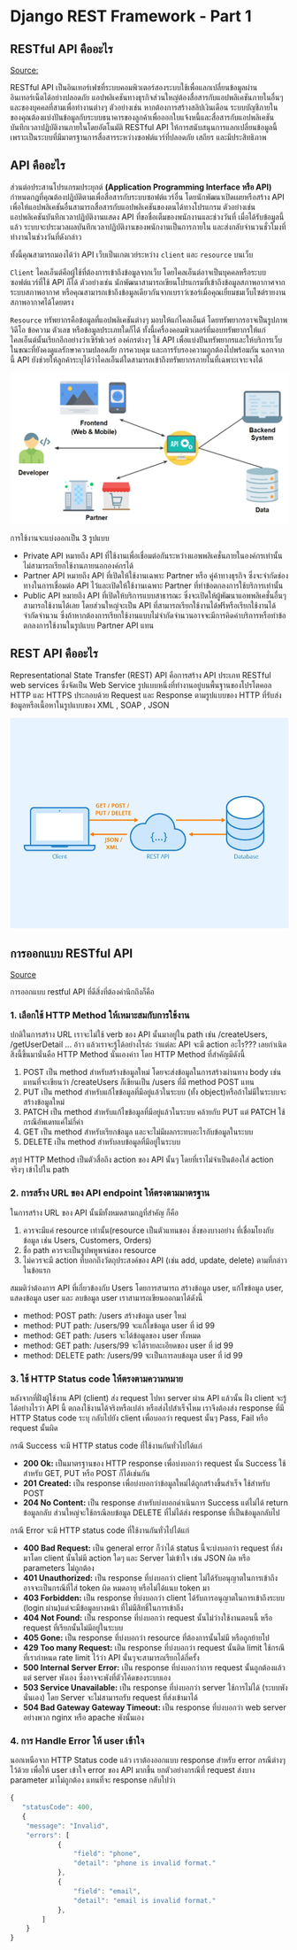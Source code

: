 # Django REST Framework - Part 1

## RESTful API คืออะไร

[Source:](https://aws.amazon.com/th/what-is/restful-api/)

RESTful API เป็นอินเทอร์เฟซที่ระบบคอมพิวเตอร์สองระบบใช้เพื่อแลกเปลี่ยนข้อมูลผ่านอินเทอร์เน็ตได้อย่างปลอดภัย แอปพลิเคชันทางธุรกิจส่วนใหญ่ต้องสื่อสารกับแอปพลิเคชันภายในอื่นๆ และของบุคคลที่สามเพื่อทำงานต่างๆ ตัวอย่างเช่น หากต้องการสร้างสลิปเงินเดือน ระบบบัญชีภายในของคุณต้องแบ่งปันข้อมูลกับระบบธนาคารของลูกค้าเพื่อออกใบแจ้งหนี้และสื่อสารกับแอปพลิเคชันบันทึกเวลาปฏิบัติงานภายในโดยอัตโนมัติ RESTful API ให้การสนับสนุนการแลกเปลี่ยนข้อมูลนี้เพราะเป็นระบบที่มีมาตรฐานการสื่อสารระหว่างซอฟต์แวร์ที่ปลอดภัย เสถียร และมีประสิทธิภาพ

## API คืออะไร

ส่วนต่อประสานโปรแกรมประยุกต์ **(Application Programming Interface หรือ API)** กำหนดกฎที่คุณต้องปฏิบัติตามเพื่อสื่อสารกับระบบซอฟต์แวร์อื่น โดยนักพัฒนาเปิดเผยหรือสร้าง API เพื่อให้แอปพลิเคชันอื่นสามารถสื่อสารกับแอปพลิเคชันของตนได้ทางโปรแกรม ตัวอย่างเช่น แอปพลิเคชันบันทึกเวลาปฏิบัติงานแสดง API ที่ขอชื่อเต็มของพนักงานและช่วงวันที่ เมื่อได้รับข้อมูลนี้แล้ว ระบบจะประมวลผลบันทึกเวลาปฏิบัติงานของพนักงานเป็นการภายใน และส่งกลับจำนวนชั่วโมงที่ทำงานในช่วงวันที่ดังกล่าว

ทั้งนี้คุณสามารถมองได้ว่า API เว็บเป็นเกตเวย์ระหว่าง `client` และ `resource` บนเว็บ

`Client`
ไคลเอ็นต์คือผู้ใช้ที่ต้องการเข้าถึงข้อมูลจากเว็บ โดยไคลเอ็นต์อาจเป็นบุคคลหรือระบบซอฟต์แวร์ที่ใช้ API ก็ได้ ตัวอย่างเช่น นักพัฒนาสามารถเขียนโปรแกรมที่เข้าถึงข้อมูลสภาพอากาศจากระบบสภาพอากาศ หรือคุณสามารถเข้าถึงข้อมูลเดียวกันจากเบราว์เซอร์เมื่อคุณเยี่ยมชมเว็บไซต์รายงานสภาพอากาศได้โดยตรง

`Resource`
ทรัพยากรคือข้อมูลที่แอปพลิเคชันต่างๆ มอบให้แก่ไคลเอ็นต์ โดยทรัพยากรอาจเป็นรูปภาพ วิดีโอ ข้อความ ตัวเลข หรือข้อมูลประเภทใดก็ได้ ทั้งนี้เครื่องคอมพิวเตอร์ที่มอบทรัพยากรให้แก่ไคลเอ็นต์นั้นเรียกอีกอย่างว่าเซิร์ฟเวอร์ องค์กรต่างๆ ใช้ API เพื่อแบ่งปันทรัพยากรและให้บริการเว็บในขณะที่ยังคงดูแลรักษาความปลอดภัย การควบคุม และการรับรองความถูกต้องไปพร้อมกัน นอกจากนี้ API ยังช่วยให้ลูกค้าระบุได้ว่าไคลเอ็นต์ใดสามารถเข้าถึงทรัพยากรภายในที่เฉพาะเจาะจงได้

![api](images/API.webp)

การใช้งานจะแบ่งออกเป็น 3 รูปแบบ

- Private API หมายถึง API ที่ใช้งานเพื่อเชื่อมต่อกันระหว่างแอพพลิเคชั่นภายในองค์กรเท่านั้น ไม่สามารถเรียกใช้งานภายนอกองค์กรได้
- Partner API หมายถึง API ที่เปิดให้ใช้งานเฉพาะ Partner หรือ คู่ค้าทางธุรกิจ ซึ่งจะจำกัดช่องทางในการเชื่อมต่อ API ไว้และเปิดให้ใช้งานเฉพาะ Partner ที่ทำข้อตกลงการใช้บริการเท่านั้น
- Public API หมายถึง API ที่เปิดให้บริการแบบสาธารณะ ซึ่งจะเปิดให้ผู้พัฒนาแอพพลิเคชั่นอื่นๆ สามารถใช้งานได้เลย โดยส่วนใหญ่จะเป็น API ที่สามารถเรียกใช้งานได้ฟรีหรือเรียกใช้งานได้จำกัดจำนวน ซึ่งถ้าหากต้องการเรียกใช้งานแบบไม่จำกัดจำนวนอาจจะมีการคิดค่าบริการหรือทำข้อตกลงการใช้งานในรูปแบบ Partner API แทน

## REST API คืออะไร

Representational State Transfer (REST) API คือการสร้าง API ประเภท RESTful web services ซึ่งจัดเป็น Web Service รูปแบบหนึ่งที่ทำงานอยู่บนพื้นฐานของโปรโตคอล HTTP และ HTTPS ประกอบด้วย Request และ Response ตามรูปแบบของ HTTP ที่รับส่งข้อมูลหรือเนื้อหาในรูปแบบของ XML , SOAP , JSON

![rest](images/REST.webp)

## การออกแบบ RESTful API

[Source](https://medium.com/@jerapabeamgosoonsongthanee/%E0%B8%AD%E0%B8%AD%E0%B8%81%E0%B9%81%E0%B8%9A%E0%B8%9A-restful-api-%E0%B8%A2%E0%B8%B1%E0%B8%87%E0%B9%84%E0%B8%87%E0%B9%83%E0%B8%AB%E0%B9%89%E0%B8%9B%E0%B8%B1%E0%B8%87-69d2015bcc31)

การออกแบบ restful API ที่ดีสิ่งที่ต้องคำนึกถึงก็คือ

### 1. เลือกใช้ HTTP Method ให้เหมาะสมกับการใช้งาน

ปกติในการสร้าง URL เราจะไม่ใช้ verb ของ API นั้นมาอยู่ใน path เช่น /createUsers, /getUserDetail ... อ้าว แล้วเราจะรู้ได้อย่างไรล่ะ ว่าแต่ละ API จะมี action อะไร??? เลยกำเนิดสิ่งนี้ขึ้นมานั่นคือ HTTP Method นั่นเองค่าา โดย HTTP Method ที่สำคัญมีดังนี้

1. POST เป็น method สำหรับสร้างข้อมูลใหม่ โดยจะส่งข้อมูลในการสร้างผ่านทาง body เช่นแทนที่จะเขียนว่า /createUsers ก็เขียนเป็น /users ที่มี method POST แทน
2. PUT เป็น method สำหรับแก้ไขข้อมูลที่มีอยู่แล้วในระบบ (ทั้ง object)หรือถ้าไม่มีในระบบจะสร้างข้อมูลใหม่
3. PATCH เป็น method สำหรับแก้ไขข้อมูลที่มีอยู่แล้วในระบบ คล้ายกับ PUT แต่ PATCH ใช้กรณีอัพเดทแค่ไม่กี่ค่า
4. GET เป็น method สำหรับเรียกข้อมูล และจะไม่มีผลกระทบอะไรกับข้อมูลในระบบ
5. DELETE เป็น method สำหรับลบข้อมูลที่มีอยู่ในระบบ

สรุป HTTP Method เป็นตัวสื่อถึง action ของ API นั้นๆ โดยที่เราไม่จำเป็นต้องใส่ action จริงๆ เข้าไปใน path

### 2. การสร้าง URL ของ API endpoint ให้ตรงตามมาตรฐาน

ในการสร้าง URL ของ API นั้นมีทั้งหมดสามกฎที่สำคัญ ก็คือ

1. ควรจะมีแค่ resource เท่านั้น(resource เป็นตัวแทนของ สิ่งของบางอย่าง ที่เชื่อมโยงกับข้อมูล เช่น Users, Customers, Orders)
2. ชื่อ path ควรจะเป็นรูปพหูพจน์ของ resource
3. ไม่ควรจะมี action ที่บอกถึงวัตถุประสงค์ของ API (เช่น add, update, delete) ตามที่กล่าวในข้อแรก

สมมติว่าต้องการ API ที่เกี่ยวข้องกับ Users โดยการสามารถ สร้างข้อมูล user, แก้ไขข้อมูล user, แสดงข้อมูล user และ ลบข้อมูล user เราสามารถเขียนออกมาได้ดังนี้

- method: POST path: /users สร้างข้อมูล user ใหม่
- method: PUT path: /users/99 จะแก้ไขข้อมูล user ที่ id 99
- method: GET path: /users จะได้ข้อมูลของ user ทั้งหมด
- method: GET path: /users/99 จะได้รายละเอียดของ user ที่ id 99
- method: DELETE path: /users/99 จะเป็นการลบข้อมูล user ที่ id 99

### 3. ใช้ HTTP Status code ให้ตรงตามความหมาย

หลังจากที่ฝั่งผู้ใช้งาน API (client) ส่ง request ไปหา server ผ่าน API แล้วนั้น ฝั่ง client จะรู้ได้อย่างไรว่า API นี้ ตกลงใช้งานได้จริงหรือเปล่า หรือส่งไปสำเร็จไหม เราจึงต้องส่ง response ที่มี HTTP Status code ระบุ กลับไปยัง client เพื่อบอกว่า request นั้นๆ Pass, Fail หรือ request นั้นผิด

กรณี Success จะมี HTTP status code ที่ใช้งานกันทั่วไปได้แก่

- **200 Ok:** เป็นมาตรฐานของ HTTP response เพื่อบ่งบอกว่า request นั้น Success ใช้สำหรับ GET, PUT หรือ POST ก็ได้เช่นกัน
- **201 Created:** เป็น response เพื่อบ่งบอกว่าข้อมูลใหม่ได้ถูกสร้างขึ้นสำเร็จ ใช้สำหรับ POST
- **204 No Content:** เป็น response สำหรับบ่งบอกดำเนินการ Success แต่ไม่ได้ return ข้อมูลกลับ ส่วนใหญ่จะใช้กรณีลบข้อมูล DELETE ที่ไม่ได้ส่ง response ที่เป็นข้อมูลกลับไป

กรณี Error จะมี HTTP status code ที่ใช้งานกันทั่วไปได้แก่

- **400 Bad Request:** เป็น general error ก็ว่าได้ status นี้จะบ่งบอกว่า request ที่ส่งมาโดย client นั้นไม่มี action ใดๆ และ Server ไม่เข้าใจ เช่น JSON ผิด หรือ parameters ไม่ถูกต้อง
- **401 Unauthorized:** เป็น response ที่บ่งบอกว่า client ไม่ได้รับอนุญาตในการเข้าถึง อาจจะเป็นกรณีที่ใส่ token ผิด หมดอายุ หรือไม่ได้แนบ token มา
- **403 Forbidden:** เป็น response ที่บ่งบอกว่า client ได้รับการอนุญาตในการเข้าถึงระบบ (login ผ่าน)แต่จะมีข้อมูลบางหน้า ที่ไม่มีสิทธิ์ในการเข้าถึง
- **404 Not Found:** เป็น response ที่บ่งบอกว่า request นั้นไม่ว่างใช้งานตอนนี้ หรือ request ที่เรียกนั้นไม่มีอยู่ในระบบ
- **405 Gone:** เป็น response ที่บ่งบอกว่า resource ที่ต้องการนั้นไม่มี หรือถูกย้ายไป
- **429 Too many Request:** เป็น response ที่บ่งบอกว่า request นั้นติด limit ใช้กรณีที่เรากำหนด rate limit ไว้ว่า API นั้นๆจะสามารถเรียกได้กี่ครั้ง
- **500 Internal Server Error:** เป็น response ที่บ่งบอกว่าการ request นั้นถูกต้องแล้ว แต่ server พังเอง ซึ่งอาจจะพังที่ตัวโค้ดของระบบเอง
- **503 Service Unavailable:** เป็น response ที่บ่งบอกว่า server ใช้การไม่ได้ (ระบบพังนั่นเอง) โดย Server จะไม่สามารถรับ request ที่ส่งเข้ามาได้
- **504 Bad Gateway Gateway Timeout:** เป็น response ที่บ่งบอกว่า web server อย่างพวก nginx หรือ apache พังนั้นเอง

### 4. การ Handle Error ให้ user เข้าใจ

นอกเหนือจาก HTTP Status code แล้ว เราต้องออกแบบ response สำหรับ error กรณีต่างๆ ไว้ด้วย เพื่อให้ user เข้าใจ error ของ API มากขึ้น ยกตัวอย่างกรณีที่ request ส่งบาง parameter มาไม่ถูกต้อง แทนที่จะ response กลับไปว่า

```javascript
{
   "statusCode": 400,
   {
    "message": "Invalid",
    "errors": [
            { 
                "field": "phone",
                "detail": "phone is invalid format."
            },
            { 
                "field": "email",
                "detail": "email is invalid format."
            },
        ]
    }
}
```

